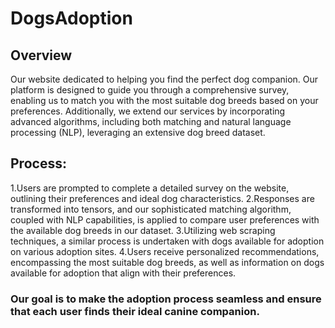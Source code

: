 # DogsAdoption
## Overview
Our website dedicated to helping you find the perfect dog companion.
Our platform is designed to guide you through a comprehensive survey, enabling us to match you with the most suitable dog breeds based on your preferences.
Additionally, we extend our services by incorporating advanced algorithms, including both matching and natural language processing (NLP), leveraging an extensive dog breed dataset.

## Process:
1.Users are prompted to complete a detailed survey on the website, outlining their preferences and ideal dog characteristics.
2.Responses are transformed into tensors, and our sophisticated matching algorithm, coupled with NLP capabilities, is applied to compare user preferences with the available dog breeds in our dataset.
3.Utilizing web scraping techniques, a similar process is undertaken with dogs available for adoption on various adoption sites.
4.Users receive personalized recommendations, encompassing the most suitable dog breeds, as well as information on dogs available for adoption that align with their preferences.

### Our goal is to make the adoption process seamless and ensure that each user finds their ideal canine companion.




